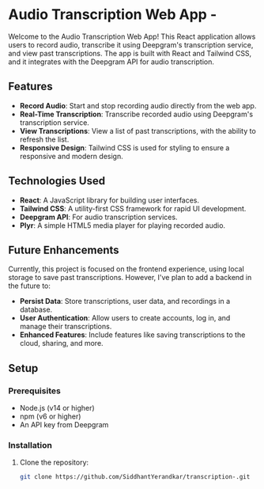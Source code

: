 # Audio Transcription Web App -

Welcome to the Audio Transcription Web App! This React application allows users to record audio, transcribe it using Deepgram's transcription service, and view past transcriptions. The app is built with React and Tailwind CSS, and it integrates with the Deepgram API for audio transcription.

## Features

- **Record Audio**: Start and stop recording audio directly from the web app.
- **Real-Time Transcription**: Transcribe recorded audio using Deepgram's transcription service.
- **View Transcriptions**: View a list of past transcriptions, with the ability to refresh the list.
- **Responsive Design**: Tailwind CSS is used for styling to ensure a responsive and modern design.

## Technologies Used

- **React**: A JavaScript library for building user interfaces.
- **Tailwind CSS**: A utility-first CSS framework for rapid UI development.
- **Deepgram API**: For audio transcription services.
- **Plyr**: A simple HTML5 media player for playing recorded audio.

## Future Enhancements

Currently, this project is focused on the frontend experience, using local storage to save past transcriptions. However, I've plan to add a backend in the future to:

- **Persist Data**: Store transcriptions, user data, and recordings in a database.
- **User Authentication**: Allow users to create accounts, log in, and manage their transcriptions.
- **Enhanced Features**: Include features like saving transcriptions to the cloud, sharing, and more.

## Setup

### Prerequisites

- Node.js (v14 or higher)
- npm (v6 or higher)
- An API key from Deepgram

### Installation

1. Clone the repository:

   ```bash
   git clone https://github.com/SiddhantYerandkar/transcription-.git
